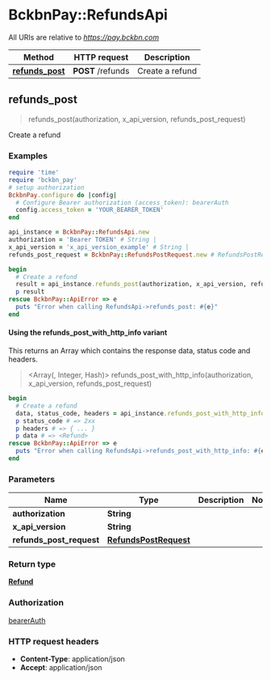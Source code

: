 # BckbnPay::RefundsApi

All URIs are relative to *https://pay.bckbn.com*

| Method | HTTP request | Description |
| ------ | ------------ | ----------- |
| [**refunds_post**](RefundsApi.md#refunds_post) | **POST** /refunds | Create a refund |


## refunds_post

> <Refund> refunds_post(authorization, x_api_version, refunds_post_request)

Create a refund

### Examples

```ruby
require 'time'
require 'bckbn_pay'
# setup authorization
BckbnPay.configure do |config|
  # Configure Bearer authorization (access_token): bearerAuth
  config.access_token = 'YOUR_BEARER_TOKEN'
end

api_instance = BckbnPay::RefundsApi.new
authorization = 'Bearer TOKEN' # String | 
x_api_version = 'x_api_version_example' # String | 
refunds_post_request = BckbnPay::RefundsPostRequest.new # RefundsPostRequest | 

begin
  # Create a refund
  result = api_instance.refunds_post(authorization, x_api_version, refunds_post_request)
  p result
rescue BckbnPay::ApiError => e
  puts "Error when calling RefundsApi->refunds_post: #{e}"
end
```

#### Using the refunds_post_with_http_info variant

This returns an Array which contains the response data, status code and headers.

> <Array(<Refund>, Integer, Hash)> refunds_post_with_http_info(authorization, x_api_version, refunds_post_request)

```ruby
begin
  # Create a refund
  data, status_code, headers = api_instance.refunds_post_with_http_info(authorization, x_api_version, refunds_post_request)
  p status_code # => 2xx
  p headers # => { ... }
  p data # => <Refund>
rescue BckbnPay::ApiError => e
  puts "Error when calling RefundsApi->refunds_post_with_http_info: #{e}"
end
```

### Parameters

| Name | Type | Description | Notes |
| ---- | ---- | ----------- | ----- |
| **authorization** | **String** |  |  |
| **x_api_version** | **String** |  |  |
| **refunds_post_request** | [**RefundsPostRequest**](RefundsPostRequest.md) |  |  |

### Return type

[**Refund**](Refund.md)

### Authorization

[bearerAuth](../README.md#bearerAuth)

### HTTP request headers

- **Content-Type**: application/json
- **Accept**: application/json

